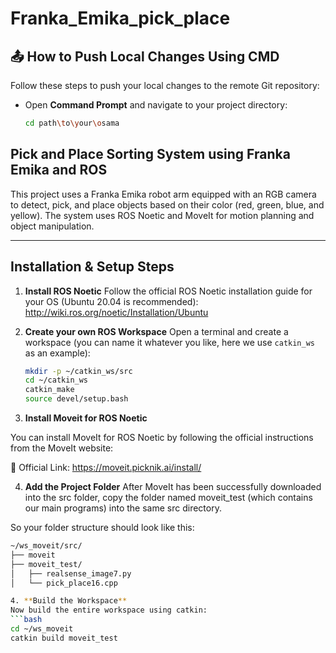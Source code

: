 # Franka_Emika_pick_place

## 📤 How to Push Local Changes Using CMD

Follow these steps to push your local changes to the remote Git repository:

- Open **Command Prompt** and navigate to your project directory:
  ```bash
  cd path\to\your\osama


## Pick and Place Sorting System using Franka Emika and ROS


This project uses a Franka Emika robot arm equipped with an RGB camera to detect, pick, and place objects based on their color (red, green, blue, and yellow). The system uses ROS Noetic and MoveIt for motion planning and object manipulation.

----------------------------
Installation & Setup Steps
----------------------------

1. **Install ROS Noetic**
   Follow the official ROS Noetic installation guide for your OS (Ubuntu 20.04 is recommended):
   http://wiki.ros.org/noetic/Installation/Ubuntu

2. **Create your own ROS Workspace**
   Open a terminal and create a workspace (you can name it whatever you like, here we use `catkin_ws` as an example):

   ```bash
   mkdir -p ~/catkin_ws/src
   cd ~/catkin_ws
   catkin_make
   source devel/setup.bash

3. **Install Moveit for ROS Noetic**

You can install MoveIt for ROS Noetic by following the official instructions from the MoveIt website:

🔗 Official Link:
https://moveit.picknik.ai/install/

4. **Add the Project Folder**
After MoveIt has been successfully downloaded into the src folder, copy the folder named moveit_test (which contains our main programs) into the same src directory.

So your folder structure should look like this:
  ```bash
~/ws_moveit/src/
├── moveit
├── moveit_test/
│   ├── realsense_image7.py
│   └── pick_place16.cpp

4. **Build the Workspace**
Now build the entire workspace using catkin:
  ```bash
cd ~/ws_moveit
catkin build moveit_test

